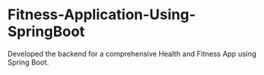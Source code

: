 # Fitness-Application-Using-SpringBoot
Developed the backend for a comprehensive Health and Fitness App using Spring Boot. 
